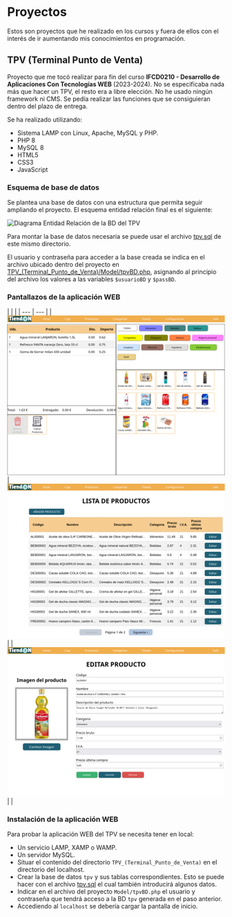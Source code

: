 # Proyectos

Estos son proyectos que he realizado en los cursos y fuera de ellos con el interés de ir aumentando mis conocimientos en programación.

## TPV (Terminal Punto de Venta)

Proyecto que me tocó realizar para fin del curso **IFCD0210 - Desarrollo de Aplicaciones Con Tecnologías WEB** (2023-2024). No se especificaba nada más que hacer un TPV, el resto era a libre elección. No he usado ningún framework ni CMS. Se pedía realizar las funciones que se consiguieran dentro del plazo de entrega.

Se ha realizado utilizando:
- Sistema LAMP con Linux, Apache, MySQL y PHP.
- PHP 8
- MySQL 8
- HTML5
- CSS3
- JavaScript

### Esquema de base de datos

Se plantea una base de datos con una estructura que permita seguir ampliando el proyecto. El esquema entidad relación final es el siguiente:

![Diagrama Entidad Relación de la BD del TPV](./Imagenes/Diagrama_BD_TPV.png)

Para montar la base de datos necesaria se puede usar el archivo [tpv.sql](./tpv.sql) de este mismo directorio.

El usuario y contraseña para acceder a la base creada se indica en el archivo ubicado dentro del proyecto en [TPV_(Terminal_Punto_de_Venta)/Model/tpvBD.php](TPV_(Terminal_Punto_de_Venta)/Model/tpvBD.php), asignando al principio del archivo los valores a las variables `$usuarioBD` y `$passBD`.

### Pantallazos de la aplicación WEB

[comment]: # (Estructura de imágenes hecha con tablas porque en GitHub no respetaba la realizada con código HTML)
|  |  |
| --- | --- |
| ![Pantalla Caja del TPV](./Imagenes/TPV-Muestra_Caja.png) | ![Pantalla Lista de productos del TPV](./Imagenes/TPV-Muestra_Lista_Productos.png) |
| ![Pantalla para editar un producto del TPV](./Imagenes/TPV-Muestra_Editar_Producto.png) |  |

### Instalación de la aplicación WEB

Para probar la aplicación WEB del TPV se necesita tener en local:

- Un servicio LAMP, XAMP o WAMP.
- Un servidor MySQL.
- Situar el contenido del directorio `TPV_(Terminal_Punto_de_Venta)` en el directorio del localhost.
- Crear la base de datos `tpv` y sus tablas correspondientes. Esto se puede hacer con el archivo [tpv.sql](./tpv.sql) el cual también introducirá algunos datos.
- Indicar en el archivo del proyecto `Model/tpvBD.php` el usuario y contraseña que tendrá acceso a la BD `tpv` generada en el paso anterior.
- Accediendo al `localhost` se debería cargar la pantalla de inicio.